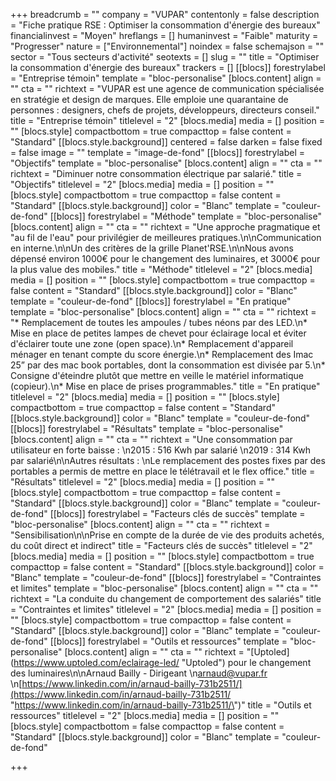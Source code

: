 +++
breadcrumb = ""
company = "VUPAR"
contentonly = false
description = "Fiche pratique RSE : Optimiser la consommation d'énergie des bureaux"
financialinvest = "Moyen"
hreflangs = []
humaninvest = "Faible"
maturity = "Progresser"
nature = ["Environnemental"]
noindex = false
schemajson = ""
sector = "Tous secteurs d'activité"
seotexts = []
slug = ""
title = "Optimiser la consommation d'énergie des bureaux"
trackers = []
[[blocs]]
forestrylabel = "Entreprise témoin"
template = "bloc-personalise"
[blocs.content]
align = ""
cta = ""
richtext = "VUPAR est une agence de communication spécialisée en stratégie et design de marques. Elle emploie une quarantaine de personnes : designers, chefs de projets, développeurs, directeurs conseil."
title = "Entreprise témoin"
titlelevel = "2"
[blocs.media]
media = []
position = ""
[blocs.style]
compactbottom = true
compacttop = false
content = "Standard"
[[blocs.style.background]]
centered = false
darken = false
fixed = false
image = ""
template = "image-de-fond"
[[blocs]]
forestrylabel = "Objectifs"
template = "bloc-personalise"
[blocs.content]
align = ""
cta = ""
richtext = "Diminuer notre consommation électrique par salarié."
title = "Objectifs"
titlelevel = "2"
[blocs.media]
media = []
position = ""
[blocs.style]
compactbottom = true
compacttop = false
content = "Standard"
[[blocs.style.background]]
color = "Blanc"
template = "couleur-de-fond"
[[blocs]]
forestrylabel = "Méthode"
template = "bloc-personalise"
[blocs.content]
align = ""
cta = ""
richtext = "Une approche pragmatique et \"au fil de l'eau\" pour privilégier de meilleures pratiques.\n\nCommunication en interne.\n\nUn des critères de la grille Planet'RSE.\n\nNous avons dépensé environ 1000€ pour le changement des luminaires, et 3000€ pour la plus value des mobiles."
title = "Méthode"
titlelevel = "2"
[blocs.media]
media = []
position = ""
[blocs.style]
compactbottom = true
compacttop = false
content = "Standard"
[[blocs.style.background]]
color = "Blanc"
template = "couleur-de-fond"
[[blocs]]
forestrylabel = "En pratique"
template = "bloc-personalise"
[blocs.content]
align = ""
cta = ""
richtext = "* Remplacement de toutes les ampoules / tubes néons par des LED.\n* Mise en place de petites lampes de chevet pour éclairage local et éviter d'éclairer toute une zone (open space).\n* Remplacement d'appareil ménager en tenant compte du score énergie.\n* Remplacement des Imac 25” par des mac book portables, dont la consommation est divisée par 5.\n* Consigne d'éteindre plutôt que mettre en veille le matériel informatique (copieur).\n* Mise en place de prises programmables."
title = "En pratique"
titlelevel = "2"
[blocs.media]
media = []
position = ""
[blocs.style]
compactbottom = true
compacttop = false
content = "Standard"
[[blocs.style.background]]
color = "Blanc"
template = "couleur-de-fond"
[[blocs]]
forestrylabel = "Résultats"
template = "bloc-personalise"
[blocs.content]
align = ""
cta = ""
richtext = "Une consommation par utilisateur en forte baisse :  \n2015 : 516 Kwh par salarié  \n2019 : 314 Kwh par salarié\n\nAutres résultats :  \nLe remplacement des postes fixes par des portables a permis de mettre en place le télétravail et le flex office."
title = "Résultats"
titlelevel = "2"
[blocs.media]
media = []
position = ""
[blocs.style]
compactbottom = true
compacttop = false
content = "Standard"
[[blocs.style.background]]
color = "Blanc"
template = "couleur-de-fond"
[[blocs]]
forestrylabel = "Facteurs clés de succès"
template = "bloc-personalise"
[blocs.content]
align = ""
cta = ""
richtext = "Sensibilisation\n\nPrise en compte de la durée de vie des produits achetés, du coût direct et indirect"
title = "Facteurs clés de succès"
titlelevel = "2"
[blocs.media]
media = []
position = ""
[blocs.style]
compactbottom = true
compacttop = false
content = "Standard"
[[blocs.style.background]]
color = "Blanc"
template = "couleur-de-fond"
[[blocs]]
forestrylabel = "Contraintes et limites"
template = "bloc-personalise"
[blocs.content]
align = ""
cta = ""
richtext = "La conduite du changement de comportement des salariés"
title = "Contraintes et limites"
titlelevel = "2"
[blocs.media]
media = []
position = ""
[blocs.style]
compactbottom = true
compacttop = false
content = "Standard"
[[blocs.style.background]]
color = "Blanc"
template = "couleur-de-fond"
[[blocs]]
forestrylabel = "Outils et ressources"
template = "bloc-personalise"
[blocs.content]
align = ""
cta = ""
richtext = "[Uptoled](https://www.uptoled.com/eclairage-led/ \"Uptoled\") pour le changement des luminaires\n\nArnaud Bailly - Dirigeant  \n[arnaud@vupar.fr](mailto:arnaud@vupar.fr)  \n[https://www.linkedin.com/in/arnaud-bailly-731b2511/](https://www.linkedin.com/in/arnaud-bailly-731b2511/ \"https://www.linkedin.com/in/arnaud-bailly-731b2511/\")"
title = "Outils et ressources"
titlelevel = "2"
[blocs.media]
media = []
position = ""
[blocs.style]
compactbottom = false
compacttop = false
content = "Standard"
[[blocs.style.background]]
color = "Blanc"
template = "couleur-de-fond"

+++
